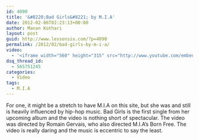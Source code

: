 ```yaml
---
id: 4090
title: '&#8220;Bad Girls&#8221; by M.I.A'
date: 2012-02-06T02:23:13+00:00
author: Manan Kothari
layout: post
guid: http://www.lessonsix.com/?p=4090
permalink: /2012/02/bad-girls-by-m-i-a/
video:
  - '<iframe width="560" height="315" src="http://www.youtube.com/embed/2uYs0gJD-LE" frameborder="0" allowfullscreen></iframe>'
dsq_thread_id:
  - 565751245
categories:
  - Video
tags:
  - M.I.A
---
```

For one, it might be a stretch to have M.I.A on this site, but she was and still is heavily influenced by hip-hop music. Bad Girls is the first single from her upcoming album and the video is nothing short of spectacular. The video was directed by Romain Gervais, who also directed M.I.A&#8217;s Born Free. The video is really daring and the music is eccentric to say the least.